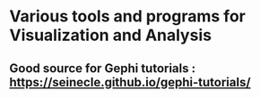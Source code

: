 # Various tools and programs for Visualization and Analysis

## Good source for Gephi tutorials : https://seinecle.github.io/gephi-tutorials/

